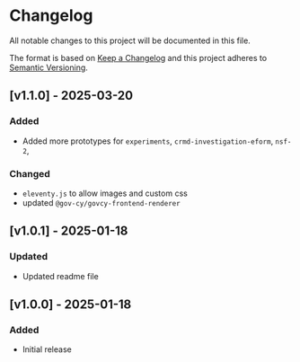 # Changelog
 
All notable changes to this project will be documented in this file.
 
The format is based on [Keep a Changelog](https://keepachangelog.com/en/1.0.0/)
and this project adheres to [Semantic Versioning](https://semver.org/spec/v2.0.0.html).

## [v1.1.0] - 2025-03-20
### Added
- Added more prototypes for `experiments`, `crmd-investigation-eform`, `nsf-2`, 

### Changed 
- `eleventy.js` to allow images and custom css
- updated `@gov-cy/govcy-frontend-renderer`

## [v1.0.1] - 2025-01-18
### Updated
- Updated readme file

## [v1.0.0] - 2025-01-18
### Added
- Initial release